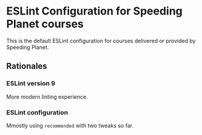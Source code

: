 # ESLint Configuration for Speeding Planet courses

This is the default ESLint configuration for courses delivered or provided by Speeding Planet.

## Rationales

### ESLint version 9

More modern linting experience.

### ESLint configuration

Mmostly using `recommended` with two tweaks so far.

